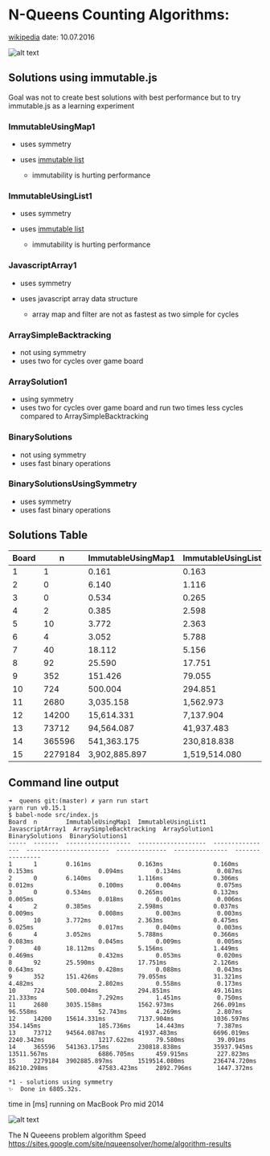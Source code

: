 # N-Queens Counting Algorithms:
[wikipedia](https://en.wikipedia.org/wiki/Eight_queens_puzzle) 
date: 10.07.2016

![alt text][chessboard]

## Solutions using immutable.js
Goal was not to create best solutions with best performance but to try immutable.js as a learning experiment 

### ImmutableUsingMap1
* uses symmetry 
* uses [immutable list](https://facebook.github.io/immutable-js/docs/#/Map) 
    
    * immutability is hurting performance 

### ImmutableUsingList1
* uses symmetry 
* uses [immutable list](https://facebook.github.io/immutable-js/docs/#/List) 
    
    * immutability is hurting performance 
    
### JavascriptArray1
* uses symmetry
* uses javascript array data structure

	* array map and filter are not as fastest as two simple for cycles
    
### ArraySimpleBacktracking
* not using symmetry
* uses two for cycles over game board

### ArraySolution1
* using symmetry
* uses two for cycles over game board and run two times less cycles compared to ArraySimpleBacktracking

### BinarySolutions
* not using symmetry
* uses fast binary operations

### BinarySolutionsUsingSymmetry
* uses symmetry
* uses fast binary operations


## Solutions Table 
| Board | n       | ImmutableUsingMap1 | ImmutableUsingList1 | JavascriptArray1 | ArraySimpleBacktracking | ArraySolution1 | BinarySolutions | BinarySolutions1 |
|-------|---------|--------------------|---------------------|------------------|-------------------------|----------------|-----------------|------------------|
| 1     | 1       | 0.161              | 0.163               | 0.160            | 0.153                   | 0.094          | 0.134           | 0.087            |
| 2     | 0       | 6.140              | 1.116               | 0.306            | 0.012                   | 0.100          | 0.004           | 0.075            |
| 3     | 0       | 0.534              | 0.265               | 0.132            | 0.005                   | 0.018          | 0.001           | 0.006            |
| 4     | 2       | 0.385              | 2.598               | 0.037            | 0.009                   | 0.008          | 0.003           | 0.003            |
| 5     | 10      | 3.772              | 2.363               | 0.475            | 0.025                   | 0.017          | 0.040           | 0.003            |
| 6     | 4       | 3.052              | 5.788               | 0.366            | 0.083                   | 0.045          | 0.009           | 0.005            |
| 7     | 40      | 18.112             | 5.156               | 1.449            | 0.469                   | 0.432          | 0.053           | 0.020            |
| 8     | 92      | 25.590             | 17.751              | 2.126            | 0.643                   | 0.428          | 0.088           | 0.043            |
| 9     | 352     | 151.426            | 79.055              | 31.321           | 4.482                   | 2.802          | 0.558           | 0.173            |
| 10    | 724     | 500.004            | 294.851             | 49.161           | 21.333                  | 7.292          | 1.451           | 0.750            |
| 11    | 2680    | 3,035.158          | 1,562.973           | 266.091          | 96.558                  | 52.743         | 4.269           | 2.807            |
| 12    | 14200   | 15,614.331         | 7,137.904           | 1,036.597        | 354.145                 | 185.736        | 14.443          | 7.387            |
| 13    | 73712   | 94,564.087         | 41,937.483          | 6,696.019        | 2,240.342               | 1,217.622      | 79.580          | 39.091           |
| 14    | 365596  | 541,363.175        | 230,818.838         | 35,937.945       | 13,511.567              | 6,886.705      | 459.915         | 227.823          |
| 15    | 2279184 | 3,902,885.897      | 1,519,514.080       | 236,474.720      | 86,210.298              | 47,583.423     | 2,892.796       | 1,447.372        |


## Command line output
```
➜  queens git:(master) ✗ yarn run start
yarn run v0.15.1
$ babel-node src/index.js
Board  n        ImmutableUsingMap1  ImmutableUsingList1  JavascriptArray1  ArraySimpleBacktracking  ArraySolution1  BinarySolutions  BinarySolutions1
-----  -------  ------------------  -------------------  ----------------  -----------------------  --------------  ---------------  ----------------
1      1        0.161ms             0.163ms              0.160ms           0.153ms                  0.094ms         0.134ms          0.087ms
2      0        6.140ms             1.116ms              0.306ms           0.012ms                  0.100ms         0.004ms          0.075ms
3      0        0.534ms             0.265ms              0.132ms           0.005ms                  0.018ms         0.001ms          0.006ms
4      2        0.385ms             2.598ms              0.037ms           0.009ms                  0.008ms         0.003ms          0.003ms
5      10       3.772ms             2.363ms              0.475ms           0.025ms                  0.017ms         0.040ms          0.003ms
6      4        3.052ms             5.788ms              0.366ms           0.083ms                  0.045ms         0.009ms          0.005ms
7      40       18.112ms            5.156ms              1.449ms           0.469ms                  0.432ms         0.053ms          0.020ms
8      92       25.590ms            17.751ms             2.126ms           0.643ms                  0.428ms         0.088ms          0.043ms
9      352      151.426ms           79.055ms             31.321ms          4.482ms                  2.802ms         0.558ms          0.173ms
10     724      500.004ms           294.851ms            49.161ms          21.333ms                 7.292ms         1.451ms          0.750ms
11     2680     3035.158ms          1562.973ms           266.091ms         96.558ms                 52.743ms        4.269ms          2.807ms
12     14200    15614.331ms         7137.904ms           1036.597ms        354.145ms                185.736ms       14.443ms         7.387ms
13     73712    94564.087ms         41937.483ms          6696.019ms        2240.342ms               1217.622ms      79.580ms         39.091ms
14     365596   541363.175ms        230818.838ms         35937.945ms       13511.567ms              6886.705ms      459.915ms        227.823ms
15     2279184  3902885.897ms       1519514.080ms        236474.720ms      86210.298ms              47583.423ms     2892.796ms       1447.372ms

*1 - solutions using symmetry
✨  Done in 6805.32s.
```
time in [ms] running on MacBook Pro mid 2014

![alt text][chart]

The N Queeens problem algorithm Speed
https://sites.google.com/site/nqueensolver/home/algorithm-results

[chart]: https://docs.google.com/spreadsheets/d/1CMzqPUiNJAlkLNrBh2ZyPROi7WHpXL3twzCNm3dBR7c/pubchart?oid=578868863&format=image "N Queen Algorithms chart"
[chessboard]: https://media.giphy.com/media/26BRwNRvMw7r3WErm/giphy.gif "N Queen Algorithms gif"


